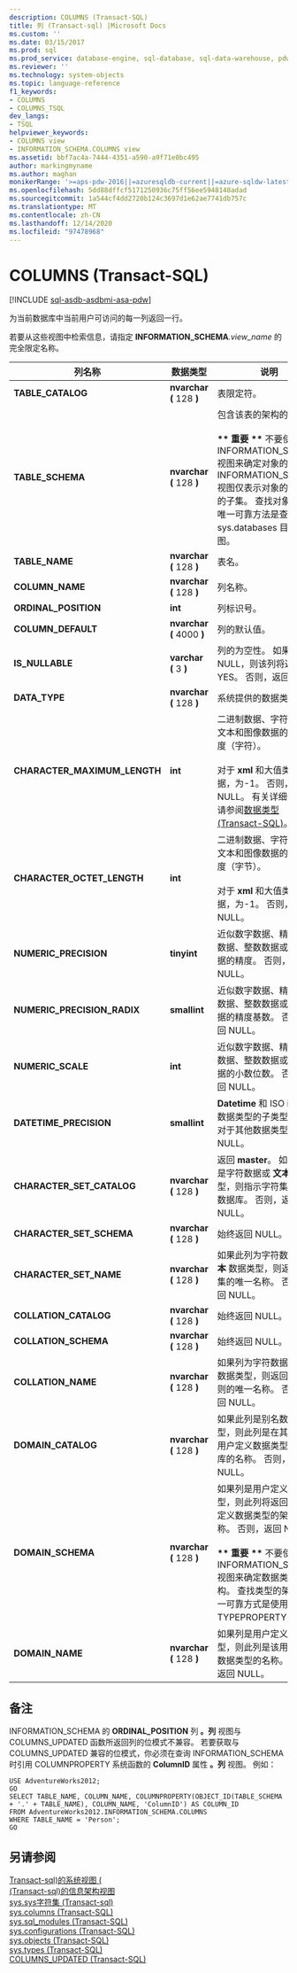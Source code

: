 ```yaml
---
description: COLUMNS (Transact-SQL)
title: 列 (Transact-sql) |Microsoft Docs
ms.custom: ''
ms.date: 03/15/2017
ms.prod: sql
ms.prod_service: database-engine, sql-database, sql-data-warehouse, pdw
ms.reviewer: ''
ms.technology: system-objects
ms.topic: language-reference
f1_keywords:
- COLUMNS
- COLUMNS_TSQL
dev_langs:
- TSQL
helpviewer_keywords:
- COLUMNS view
- INFORMATION_SCHEMA.COLUMNS view
ms.assetid: bbf7ac4a-7444-4351-a590-a9f71e0bc495
author: markingmyname
ms.author: maghan
monikerRange: '>=aps-pdw-2016||=azuresqldb-current||=azure-sqldw-latest||>=sql-server-2016||>=sql-server-linux-2017||=azuresqldb-mi-current'
ms.openlocfilehash: 5dd88dffcf5171250936c75ff56ee5948148adad
ms.sourcegitcommit: 1a544cf4dd2720b124c3697d1e62ae7741db757c
ms.translationtype: MT
ms.contentlocale: zh-CN
ms.lasthandoff: 12/14/2020
ms.locfileid: "97478968"
---
```

# <a name="columns-transact-sql"></a>COLUMNS (Transact-SQL)
[!INCLUDE [sql-asdb-asdbmi-asa-pdw](../../includes/applies-to-version/sql-asdb-asdbmi-asa-pdw.md)]

  为当前数据库中当前用户可访问的每一列返回一行。  
  
 若要从这些视图中检索信息，请指定 **INFORMATION_SCHEMA**_.view_name_ 的完全限定名称。  
  
|列名称|数据类型|说明|  
|-----------------|---------------|-----------------|  
|**TABLE_CATALOG**|**nvarchar (** 128 **)**|表限定符。|  
|**TABLE_SCHEMA**|**nvarchar (** 128 **)**|包含该表的架构的名称。<br /><br /> **&#42;&#42; 重要 &#42;&#42;** 不要使用 INFORMATION_SCHEMA 视图来确定对象的架构。 INFORMATION_SCHEMA 视图仅表示对象的元数据的子集。 查找对象架构的唯一可靠方法是查询 sys.databases 目录视图。|  
|**TABLE_NAME**|**nvarchar (** 128 **)**|表名。|  
|**COLUMN_NAME**|**nvarchar (** 128 **)**|列名称。|  
|**ORDINAL_POSITION**|**int**|列标识号。|  
|**COLUMN_DEFAULT**|**nvarchar (** 4000 **)**|列的默认值。|  
|**IS_NULLABLE**|**varchar (** 3 **)**|列的为空性。 如果列允许 NULL，则该列将返回 YES。 否则，返回 NO。|  
|**DATA_TYPE**|**nvarchar (** 128 **)**|系统提供的数据类型。|  
|**CHARACTER_MAXIMUM_LENGTH**|**int**|二进制数据、字符数据或文本和图像数据的最大长度（字符）。<br /><br /> 对于 **xml** 和大值类型的数据，为-1。 否则，返回 NULL。 有关详细信息，请参阅[数据类型 (Transact-SQL)](../../t-sql/data-types/data-types-transact-sql.md)。|  
|**CHARACTER_OCTET_LENGTH**|**int**|二进制数据、字符数据或文本和图像数据的最大长度（字节）。<br /><br /> 对于 **xml** 和大值类型的数据，为-1。 否则，返回 NULL。|  
|**NUMERIC_PRECISION**|**tinyint**|近似数字数据、精确数字数据、整数数据或货币数据的精度。 否则，返回 NULL。|  
|**NUMERIC_PRECISION_RADIX**|**smallint**|近似数字数据、精确数字数据、整数数据或货币数据的精度基数。 否则，返回 NULL。|  
|**NUMERIC_SCALE**|**int**|近似数字数据、精确数字数据、整数数据或货币数据的小数位数。 否则，返回 NULL。|  
|**DATETIME_PRECISION**|**smallint**|**Datetime** 和 ISO **interval** 数据类型的子类型代码。 对于其他数据类型，返回 NULL。|  
|**CHARACTER_SET_CATALOG**|**nvarchar (** 128 **)**|返回 **master**。 如果该列是字符数据或 **文本** 数据类型，则指示字符集所在的数据库。 否则，返回 NULL。|  
|**CHARACTER_SET_SCHEMA**|**nvarchar (** 128 **)**|始终返回 NULL。|  
|**CHARACTER_SET_NAME**|**nvarchar (** 128 **)**|如果此列为字符数据或 **文本** 数据类型，则返回字符集的唯一名称。 否则，返回 NULL。|  
|**COLLATION_CATALOG**|**nvarchar (** 128 **)**|始终返回 NULL。|  
|**COLLATION_SCHEMA**|**nvarchar (** 128 **)**|始终返回 NULL。|  
|**COLLATION_NAME**|**nvarchar (** 128 **)**|如果列为字符数据或 **文本** 数据类型，则返回排序规则的唯一名称。 否则，返回 NULL。|  
|**DOMAIN_CATALOG**|**nvarchar (** 128 **)**|如果此列是别名数据类型，则此列是在其中创建用户定义数据类型的数据库的名称。 否则，返回 NULL。|  
|**DOMAIN_SCHEMA**|**nvarchar (** 128 **)**|如果列是用户定义数据类型，则此列将返回该用户定义数据类型的架构名称。 否则，返回 NULL。<br /><br /> **&#42;&#42; 重要 &#42;&#42;** 不要使用 INFORMATION_SCHEMA 视图来确定数据类型的架构。 查找类型的架构的唯一可靠方式是使用 TYPEPROPERTY 函数。|  
|**DOMAIN_NAME**|**nvarchar (** 128 **)**|如果列是用户定义数据类型，则此列是该用户定义数据类型的名称。 否则，返回 NULL。|  
  
## <a name="remarks"></a>备注  
 INFORMATION_SCHEMA 的 **ORDINAL_POSITION** 列 **。列** 视图与 COLUMNS_UPDATED 函数所返回列的位模式不兼容。 若要获取与 COLUMNS_UPDATED 兼容的位模式，你必须在查询 INFORMATION_SCHEMA 时引用 COLUMNPROPERTY 系统函数的 **ColumnID** 属性 **。列** 视图。 例如：  
  
```  
USE AdventureWorks2012;  
GO  
SELECT TABLE_NAME, COLUMN_NAME, COLUMNPROPERTY(OBJECT_ID(TABLE_SCHEMA + '.' + TABLE_NAME), COLUMN_NAME, 'ColumnID') AS COLUMN_ID  
FROM AdventureWorks2012.INFORMATION_SCHEMA.COLUMNS  
WHERE TABLE_NAME = 'Person';  
GO  
```  
  
## <a name="see-also"></a>另请参阅  
 [Transact-sql&#41;的系统视图 &#40;](../../t-sql/language-reference.md)   
 [&#40;Transact-sql&#41;的信息架构视图 ](~/relational-databases/system-information-schema-views/system-information-schema-views-transact-sql.md)   
 [sys.sys字符集 &#40;Transact-sql&#41;](../../relational-databases/system-compatibility-views/sys-syscharsets-transact-sql.md)   
 [sys.columns (Transact-SQL)](../../relational-databases/system-catalog-views/sys-columns-transact-sql.md)   
 [sys.sql_modules (Transact-SQL)](../../relational-databases/system-catalog-views/sys-sql-modules-transact-sql.md)   
 [sys.configurations (Transact-SQL)](../../relational-databases/system-catalog-views/sys-configurations-transact-sql.md)   
 [sys.objects (Transact-SQL)](../../relational-databases/system-catalog-views/sys-objects-transact-sql.md)   
 [sys.types (Transact-SQL)](../../relational-databases/system-catalog-views/sys-types-transact-sql.md)   
 [COLUMNS_UPDATED (Transact-SQL)](../../t-sql/functions/columns-updated-transact-sql.md)  
  

